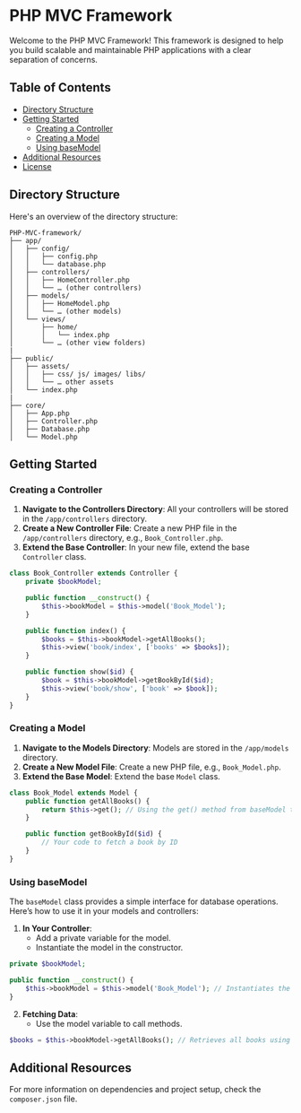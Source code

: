 # PHP MVC Framework

Welcome to the PHP MVC Framework! This framework is designed to help you build scalable and maintainable PHP applications with a clear separation of concerns.

## Table of Contents

* [Directory Structure](#directory-structure)
* [Getting Started](#getting-started)
	+ [Creating a Controller](#creating-a-controller)
	+ [Creating a Model](#creating-a-model)
	+ [Using baseModel](#using-basemodel)
* [Additional Resources](#additional-resources)
* [License](#license)

## Directory Structure

Here's an overview of the directory structure:

```
PHP-MVC-framework/
├── app/
│   ├── config/
│   │   ├── config.php
│   │   └── database.php
│   ├── controllers/
│   │   ├── HomeController.php
│   │   └── … (other controllers)
│   ├── models/
│   │   ├── HomeModel.php
│   │   └── … (other models)
│   └── views/
│       ├── home/
│       │   └── index.php
│       └── … (other view folders)
|
├── public/
│   ├── assets/
│   │   ├── css/ js/ images/ libs/
│   │   └── … other assets
│   └── index.php
|
├── core/
│   ├── App.php
│   ├── Controller.php
│   ├── Database.php
│   └── Model.php
```

## Getting Started

### Creating a Controller

1. **Navigate to the Controllers Directory**: All your controllers will be stored in the `/app/controllers` directory.
2. **Create a New Controller File**: Create a new PHP file in the `/app/controllers` directory, e.g., `Book_Controller.php`.
3. **Extend the Base Controller**: In your new file, extend the base `Controller` class.

```php
class Book_Controller extends Controller {
    private $bookModel;

    public function __construct() {
        $this->bookModel = $this->model('Book_Model');
    }

    public function index() {
        $books = $this->bookModel->getAllBooks();
        $this->view('book/index', ['books' => $books]);
    }

    public function show($id) {
        $book = $this->bookModel->getBookById($id);
        $this->view('book/show', ['book' => $book]);
    }
}
```

### Creating a Model

1. **Navigate to the Models Directory**: Models are stored in the `/app/models` directory.
2. **Create a New Model File**: Create a new PHP file, e.g., `Book_Model.php`.
3. **Extend the Base Model**: Extend the base `Model` class.

```php
class Book_Model extends Model {
    public function getAllBooks() {
        return $this->get(); // Using the get() method from baseModel to fetch all books
    }

    public function getBookById($id) {
        // Your code to fetch a book by ID
    }
}
```

### Using baseModel

The `baseModel` class provides a simple interface for database operations. Here’s how to use it in your models and controllers:

1. **In Your Controller**:
   - Add a private variable for the model.
   - Instantiate the model in the constructor.

```php
private $bookModel;

public function __construct() {
    $this->bookModel = $this->model('Book_Model'); // Instantiates the model
}
```

2. **Fetching Data**:
   - Use the model variable to call methods.

```php
$books = $this->bookModel->getAllBooks(); // Retrieves all books using baseModel's get() method
```

## Additional Resources

For more information on dependencies and project setup, check the `composer.json` file.